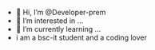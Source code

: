 - 👋 Hi, I’m @Developer-prem
- 👀 I’m interested in ...
- 🌱 I’m currently learning ...
-  i am a bsc-it student and a coding lover

<!---
Developer-prem/Developer-prem is a ✨ special ✨ repository because its `README.md` (this file) appears on your GitHub profile.
You can click the Preview link to take a look at your changes.
--->
